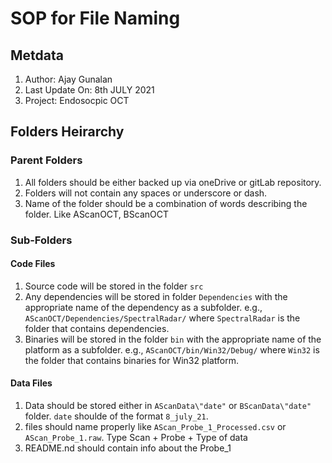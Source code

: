 # SOP for File Naming

## Metdata
1. Author: Ajay Gunalan
2. Last Update On: 8th JULY 2021
3. Project: Endosocpic OCT

## Folders Heirarchy

### Parent Folders

1. All folders should be either backed up via oneDrive or gitLab repository.
2. Folders will not contain any spaces or underscore or dash.
3. Name of the folder should be a combination of words describing the folder. Like AScanOCT, BScanOCT

### Sub-Folders 

#### Code Files

1. Source code will be stored in the folder `src`
2. Any dependencies will be stored in folder `Dependencies` with the appropriate name of the dependency as a subfolder. e.g., `AScanOCT/Dependencies/SpectralRadar/` where `SpectralRadar` is the folder that contains dependencies.
3. Binaries will be stored in the folder `bin` with the appropriate name of the platform as a subfolder. e.g., `AScanOCT/bin/Win32/Debug/` where `Win32` is the folder that contains binaries for Win32 platform.

#### Data Files

1. Data should be stored either in `AScanData\"date"` or `BScanData\"date"` folder. `date` shoulde of the format `8_july_21`.
2. files should name properly like `AScan_Probe_1_Processed.csv` or `AScan_Probe_1.raw`. Type Scan + Probe + Type of data
3. README.nd should contain info about the Probe_1

